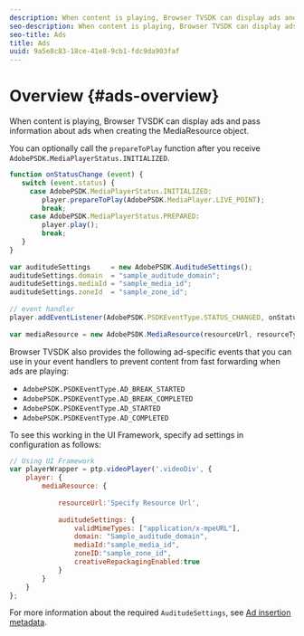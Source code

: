 ```yaml
---
description: When content is playing, Browser TVSDK can display ads and pass information about ads when creating the MediaResource object.
seo-description: When content is playing, Browser TVSDK can display ads and pass information about ads when creating the MediaResource object.
seo-title: Ads
title: Ads
uuid: 9a5e8c83-18ce-41e8-9cb1-fdc9da903faf
---
```


# Overview {#ads-overview}

When content is playing, Browser TVSDK can display ads and pass information about ads when creating the MediaResource object.

You can optionally call the `prepareToPlay` function after you receive `AdobePSDK.MediaPlayerStatus.INITIALIZED`. 

```js
function onStatusChange (event) { 
   switch (event.status) { 
     case AdobePSDK.MediaPlayerStatus.INITIALIZED: 
        player.prepareToPlay(AdobePSDK.MediaPlayer.LIVE_POINT); 
        break; 
     case AdobePSDK.MediaPlayerStatus.PREPARED: 
        player.play(); 
        break; 
   } 
} 
 
var auditudeSettings     = new AdobePSDK.AuditudeSettings(); 
auditudeSettings.domain  = "sample_auditude_domain"; 
auditudeSettings.mediaId = "sample_media_id"; 
auditudeSettings.zoneId  = "sample_zone_id"; 
 
// event handler 
player.addEventListener(AdobePSDK.PSDKEventType.STATUS_CHANGED, onStatusChange); 
 
var mediaResource = new AdobePSDK.MediaResource(resourceUrl, resourceType, auditudeSettings, false);
```

Browser TVSDK also provides the following ad-specific events that you can use in your event handlers to prevent content from fast forwarding when ads are playing:

* `AdobePSDK.PSDKEventType.AD_BREAK_STARTED` 
* `AdobePSDK.PSDKEventType.AD_BREAK_COMPLETED` 
* `AdobePSDK.PSDKEventType.AD_STARTED` 
* `AdobePSDK.PSDKEventType.AD_COMPLETED`

To see this working in the UI Framework, specify ad settings in configuration as follows: 

```js
// Using UI Framework 
var playerWrapper = ptp.videoPlayer('.videoDiv', { 
    player: { 
        mediaResource: { 
 
            resourceUrl:'Specify Resource Url', 
 
            auditudeSettings: { 
                validMimeTypes: ["application/x-mpeURL"], 
                domain: "Sample_auditude_domain", 
                mediaId:"sample_media_id", 
                zoneID:"sample_zone_id", 
                creativeRepackagingEnabled:true 
            } 
        } 
    } 
}; 

```

For more information about the required `AuditudeSettings`, see [Ad insertion metadata](../../ad-insertion/ad-insertion-metadata/c-psdk-browser-tvsdk-2.4-ad-insertion-metadata.md).
